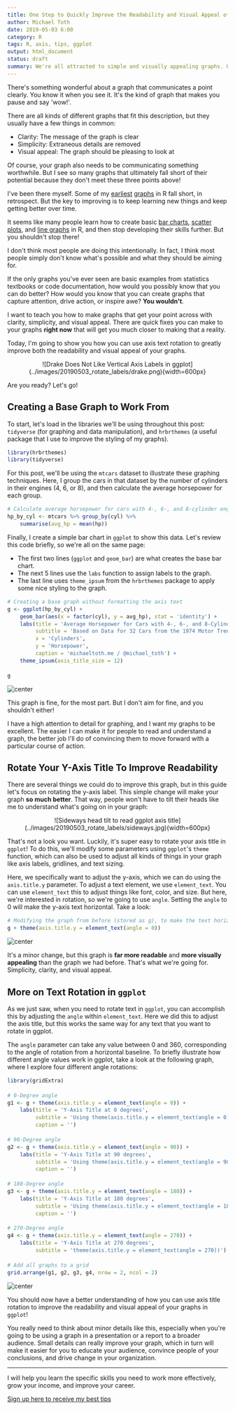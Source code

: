```yaml
---
title: One Step to Quickly Improve the Readability and Visual Appeal of ggplot Graphs
author: Michael Toth
date: 2019-05-03 6:00
category: R
tags: R, axis, tips, ggplot
output: html_document
status: draft
summary: We're all attracted to simple and visually appealing graphs. Unfortunately, we often don't put in the necessary effort to make sure our own graphs live up to their potential. In this guide, I'll show you how you can quickly and easily improve the readability of your ggplot graphs with a simple change to your axis titles!
---
```




There's something wonderful about a graph that communicates a point clearly. You know it when you see it. It's the kind of graph that makes you pause and say 'wow!'. 

There are all kinds of different graphs that fit this description, but they usually have a few things in common:

* Clarity: The message of the graph is clear
* Simplicity: Extraneous details are removed
* Visual appeal: The graph should be pleasing to look at

Of course, your graph also needs to be communicating something worthwhile. But I see so many graphs that ultimately fall short of their potential because they don't meet these three points above! 

I've been there myself. Some of my [earliest](https://michaeltoth.me/analyzing-historical-default-rates-of-lending-club-notes.html) [graphs](https://michaeltoth.me/plotting-the-evolution-of-the-us-treasuryyield-curve.html) in R fall short, in retrospect. But the key to improving is to keep learning new things and keep getting better over time.

It seems like many people learn how to create basic [bar charts](https://michaeltoth.me/detailed-guide-to-the-bar-chart-in-r-with-ggplot.html), [scatter plots](https://michaeltoth.me/a-detailed-guide-to-the-ggplot-scatter-plot-in-r.html), and [line graphs](https://michaeltoth.me/a-detailed-guide-to-plotting-line-graphs-in-r-using-ggplot-geom_line.html) in R, and then stop developing their skills further. But you shouldn't stop there! 

I don't think most people are doing this intentionally. In fact, I think most people simply don't know what's possible and what they should be aiming for. 

If the only graphs you've ever seen are basic examples from statistics textbooks or code documentation, how would you possibly know that you can do better? How would you know that you can create graphs that capture attention, drive action, or inspire awe? **You wouldn't**.

I want to teach you how to make graphs that get your point across with clarity, simplicity, and visual appeal. There are quick fixes you can make to your graphs **right now** that will get you much closer to making that a reality.

Today, I'm going to show you how you can use axis text rotation to greatly improve both the readability and visual appeal of your graphs. 

<center>
![Drake Does Not Like Vertical Axis Labels in ggplot](../images/20190503_rotate_labels/drake.png){width=600px}
</center>


Are you ready? Let's go!

## Creating a Base Graph to Work From

To start, let's load in the libraries we'll be using throughout this post: `tidyverse` (for graphing and data manipulation), and `hrbrthemes` (a useful package that I use to improve the styling of my graphs).


```r
library(hrbrthemes)
library(tidyverse)
```

For this post, we'll be using the `mtcars` dataset to illustrate these graphing techniques. Here, I group the cars in that dataset by the number of cylinders in their engines (4, 6, or 8), and then calculate the average horsepower for each group.


```r
# Calculate average horsepower for cars with 4-, 6-, and 8-cylinder engines
hp_by_cyl <- mtcars %>% group_by(cyl) %>%
    summarise(avg_hp = mean(hp))
```

Finally, I create a simple bar chart in `ggplot` to show this data. Let's review this code briefly, so we're all on the same page:

* The first two lines (`ggplot` and `geom_bar`) are what creates the base bar chart. 
* The next 5 lines use the `labs` function to assign labels to the graph. 
* The last line uses `theme_ipsum` from the `hrbrthemes` package to apply some nice styling to the graph.


```r
# Creating a base graph without formatting the axis text
g <- ggplot(hp_by_cyl) +
    geom_bar(aes(x = factor(cyl), y = avg_hp), stat = 'identity') + 
    labs(title = 'Average Horsepower for Cars with 4-, 6-, and 8-Cylinder Engines',
         subtitle = 'Based on Data for 32 Cars from the 1974 Motor Trend Magazine',
         x = 'Cylinders',
         y = 'Horsepower',
         caption = 'michaeltoth.me / @michael_toth') +
    theme_ipsum(axis_title_size = 12)

g
```

<img src="/figures/20190503_Rotate_Labels/first_graph-1.png" title="center" alt="center" style="display: block; margin: auto;" />

This graph is fine, for the most part. But I don't aim for fine, and you shouldn't either! 

I have a high attention to detail for graphing, and I want my graphs to be excellent. The easier I can make it for people to read and understand a graph, the better job I'll do of convincing them to move forward with a particular course of action. 

## Rotate Your Y-Axis Title To Improve Readability

There are several things we could do to improve this graph, but in this guide let's focus on rotating the y-axis label. This simple change will make your graph **so much better**. That way, people won't have to tilt their heads like me to understand what's going on in your graph:

<center>
![Sideways head tilt to read ggplot axis title](../images/20190503_rotate_labels/sideways.jpg){width=600px}
</center>

That's not a look you want. Luckily, it's super easy to rotate your axis title in `ggplot`! To do this, we'll modify some parameters using `ggplot`'s `theme` function, which can also be used to adjust all kinds of things in your graph like axis labels, gridlines, and text sizing. 

Here, we specifically want to adjust the y-axis, which we can do using the `axis.title.y` parameter. To adjust a text element, we use `element_text`. You can use `element_text` this to adjust things like font, color, and size. But here, we're interested in rotation, so we're going to use `angle`. Setting the `angle` to 0 will make the y-axis text horizontal. Take a look: 


```r
# Modifying the graph from before (stored as g), to make the text horizontal
g + theme(axis.title.y = element_text(angle = 0))
```

<img src="/figures/20190503_Rotate_Labels/rotate_labels-1.png" title="center" alt="center" style="display: block; margin: auto;" />

It's a minor change, but this graph is **far more readable** and **more visually appealing** than the graph we had before. That's what we're going for. Simplicity, clarity, and visual appeal.

## More on Text Rotation in `ggplot`

As we just saw, when you need to rotate text in `ggplot`, you can accomplish this by adjusting the `angle` within `element_text`. Here we did this to adjust the axis title, but this works the same way for any text that you want to rotate in ggplot.

The `angle` parameter can take any value between 0 and 360, corresponding to the angle of rotation from a horizontal baseline. To briefly illustrate how different angle values work in ggplot, take a look at the following graph, where I explore four different angle rotations:


```r
library(gridExtra)

# 0-Degree angle
g1 <- g + theme(axis.title.y = element_text(angle = 0)) + 
    labs(title = 'Y-Axis Title at 0 degrees', 
         subtitle = 'Using theme(axis.title.y = element_text(angle = 0))', 
         caption = '')

# 90-Degree angle
g2 <- g + theme(axis.title.y = element_text(angle = 90)) + 
    labs(title = 'Y-Axis Title at 90 degrees', 
         subtitle = 'Using theme(axis.title.y = element_text(angle = 90))', 
         caption = '')

# 180-Degree angle
g3 <- g + theme(axis.title.y = element_text(angle = 180)) + 
    labs(title = 'Y-Axis Title at 180 degrees', 
         subtitle = 'Using theme(axis.title.y = element_text(angle = 180))', 
         caption = '')

# 270-Degree angle
g4 <- g + theme(axis.title.y = element_text(angle = 270)) + 
    labs(title = 'Y-Axis Title at 270 degrees', 
         subtitle = 'theme(axis.title.y = element_text(angle = 270))')

# Add all graphs to a grid
grid.arrange(g1, g2, g3, g4, nrow = 2, ncol = 2)
```

<img src="/figures/20190503_Rotate_Labels/axis_rotations-1.png" title="center" alt="center" style="display: block; margin: auto;" />

You should now have a better understanding of how you can use axis title rotation to improve the readability and visual appeal of your graphs in `ggplot`! 

You really need to think about minor details like this, especially when you're going to be using a graph in a presentation or a report to a broader audience. Small details can really improve your graph, which in turn will make it easier for you to educate your audience, convince people of your conclusions, and drive change in your organization. 

-----

I will help you learn the specific skills you need to work more effectively, grow your income, and improve your career.

[Sign up here to receive my best tips](http://eepurl.com/gmYioz)
